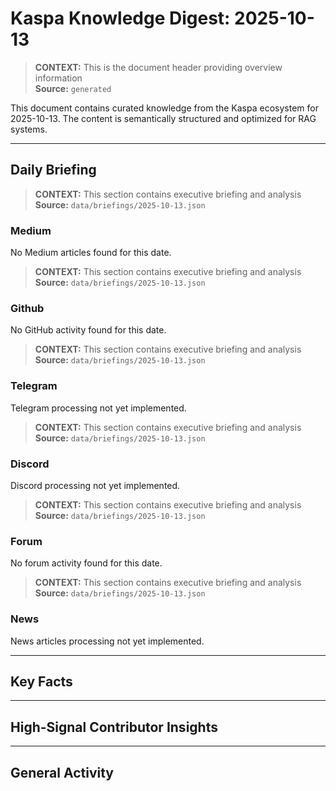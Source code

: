 # Kaspa Knowledge Digest: 2025-10-13

> **CONTEXT:** This is the document header providing overview information  
> **Source:** `generated`

This document contains curated knowledge from the Kaspa ecosystem
for 2025-10-13. The content is semantically structured and optimized
for RAG systems.

---

## Daily Briefing

> **CONTEXT:** This section contains executive briefing and analysis  
> **Source:** `data/briefings/2025-10-13.json`

### Medium

No Medium articles found for this date.

> **CONTEXT:** This section contains executive briefing and analysis  
> **Source:** `data/briefings/2025-10-13.json`

### Github

No GitHub activity found for this date.

> **CONTEXT:** This section contains executive briefing and analysis  
> **Source:** `data/briefings/2025-10-13.json`

### Telegram

Telegram processing not yet implemented.

> **CONTEXT:** This section contains executive briefing and analysis  
> **Source:** `data/briefings/2025-10-13.json`

### Discord

Discord processing not yet implemented.

> **CONTEXT:** This section contains executive briefing and analysis  
> **Source:** `data/briefings/2025-10-13.json`

### Forum

No forum activity found for this date.

> **CONTEXT:** This section contains executive briefing and analysis  
> **Source:** `data/briefings/2025-10-13.json`

### News

News articles processing not yet implemented.

---

## Key Facts



---

## High-Signal Contributor Insights



---

## General Activity

